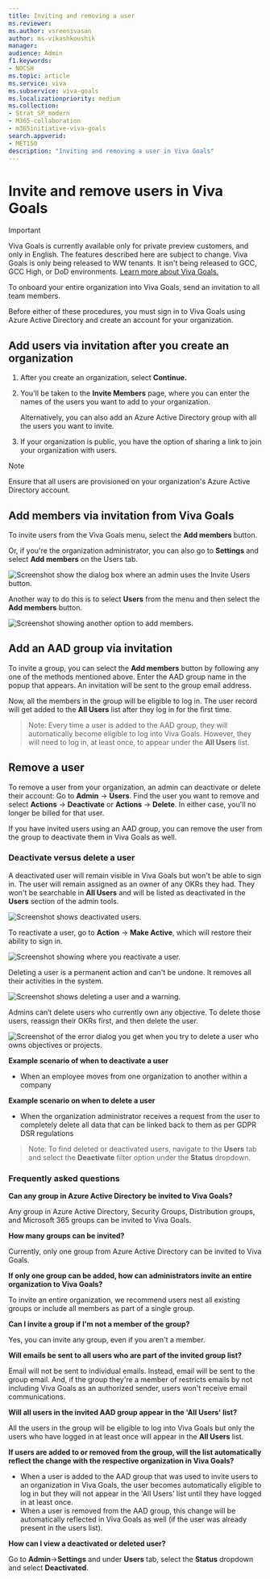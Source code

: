 ```yaml
---
title: Inviting and removing a user
ms.reviewer: 
ms.author: vsreenivasan
author: ms-vikashkoushik
manager: 
audience: Admin
f1.keywords:
- NOCSH
ms.topic: article
ms.service: viva
ms.subservice: viva-goals
ms.localizationpriority: medium
ms.collection:  
- Strat_SP_modern
- M365-collaboration
- m365initiative-viva-goals  
search.appverid:
- MET150
description: "Inviting and removing a user in Viva Goals"
---
```


# Invite and remove users in Viva Goals

> [!IMPORTANT]
> Viva Goals is currently available only for private preview customers, and only in English. The features described here are subject to change. Viva Goals is only being released to WW tenants. It isn't being released to GCC, GCC High, or DoD environments. [Learn more about Viva Goals.](https://go.microsoft.com/fwlink/?linkid=2189933)

To onboard your entire organization into Viva Goals, send an invitation to all team members.

Before either of these procedures, you must sign in to Viva Goals using Azure Active Directory and create an account for your organization.  

## Add users via invitation after you create an organization 

1. After you create an organization, select **Continue.**

2. You'll be taken to the **Invite Members** page, where you can enter the names of the users you want to add to your organization.

   Alternatively, you can also add an Azure Active Directory group with all the users you want to invite.

4. If your organization is public, you have the option of sharing a link to join your organization with users.

> [!Note]
> Ensure that all users are provisioned on your organization's Azure Active Directory account.

## Add members via invitation from Viva Goals

To invite users from the Viva Goals menu, select the **Add members** button.

Or, if you're the organization administrator, you can also go to **Settings** and select **Add members** on the Users tab.

![Screenshot show the dialog box where an admin uses the Invite Users button.](../media/goals/2/23/a.jpg)

Another way to do this is to select **Users** from the menu and then select the **Add members** button.

![Screenshot showing another option to add members.](../media/goals/2/23/b.jpg)

## Add an AAD group via invitation

To invite a group, you can select the **Add members** button by following any one of the methods mentioned above. Enter the AAD group name in the popup that appears. An invitation will be sent to the group email address. 

Now, all the members in the group will be eligible to log in. The user record will get added to the **All Users** list after they log in for the first time.

> Note: Every time a user is added to the AAD group, they will automatically become eligible to log into Viva Goals. However, they will need to log in, at least once, to appear under the **All Users** list.

## Remove a user 

To remove a user from your organization, an admin can deactivate or delete their account: Go to **Admin** -> **Users**. Find the user you want to remove and select **Actions** -> **Deactivate** or **Actions** -> **Delete**. In either case, you'll no longer be billed for that user.

If you have invited users using an AAD group, you can remove the user from the group to deactivate them in Viva Goals as well. 

### Deactivate versus delete a user

A deactivated user will remain visible in Viva Goals but won't be able to sign in. The user will remain assigned as an owner of any OKRs they had. They won't be searchable in **All Users** and will be listed as deactivated in the **Users** section of the admin tools. 

![Screenshot shows deactivated users.](../media/goals/2/23/c.jpg)

To reactivate a user, go to **Action** -> **Make Active**, which will restore their ability to sign in.

![Screenshot showing where you reactivate a user.](../media/goals/2/23/d.jpg)

Deleting a user is a permanent action and can't be undone. It removes all their activities in the system.

![Screenshot shows deleting a user and a warning.](../media/goals/2/23/e.jpg)

Admins can’t delete users who currently own any objective. To delete those users, reassign their OKRs first, and then delete the user.

![Screenshot of the error dialog you get when you try to delete a user who owns objectives or projects.](../media/goals/2/23/f.jpg)

**Example scenario of when to deactivate a user**

- When an employee moves from one organization to another within a company

**Example scenario on when to delete a user**

- When the organization administrator receives a request from the user to completely delete all data that can be linked back to them as per GDPR DSR regulations

> Note: To find deleted or deactivated users, navigate to the **Users** tab and select the **Deactivate** filter option under the **Status** dropdown.

### Frequently asked questions

**Can any group in Azure Active Directory be invited to Viva Goals?**

Any group in Azure Active Directory, Security Groups, Distribution groups, and Microsoft 365 groups can be invited to Viva Goals. 

**How many groups can be invited?** 

Currently, only one group from Azure Active Directory can be invited to Viva Goals. 

**If only one group can be added, how can administrators invite an entire organization to Viva Goals?**

To invite an entire organization, we recommend users nest all existing groups or include all members as part of a single group.  

**Can I invite a group if I'm not a member of the group?**

Yes, you can invite any group, even if you aren't a member.

**Will emails be sent to all users who are part of the invited group list?**

Email will not be sent to individual emails. Instead, email will be sent to the group email. And, if the group they're a member of restricts emails by not including Viva Goals as an authorized sender, users won't receive email communications.

**Will all users in the invited AAD group appear in the 'All Users' list?**

All the users in the group will be eligible to log into Viva Goals but only the users who have logged in at least once will appear in the **All Users** list.

**If users are added to or removed from the group, will the list automatically reflect the change with the respective organization in Viva Goals?**

- When a user is added to the AAD group that was used to invite users to an organization in Viva Goals, the user becomes automatically eligible to log in but they will not appear in the 'All Users' list until they have logged in at least once. 
- When a user is removed from the AAD group, this change will be automatically reflected in Viva Goals as well (if the user was already present in the users list). 

**How can I view a deactivated or deleted user?**

Go to **Admin**->**Settings** and under **Users** tab, select the **Status** dropdown and select **Deactivated**.
